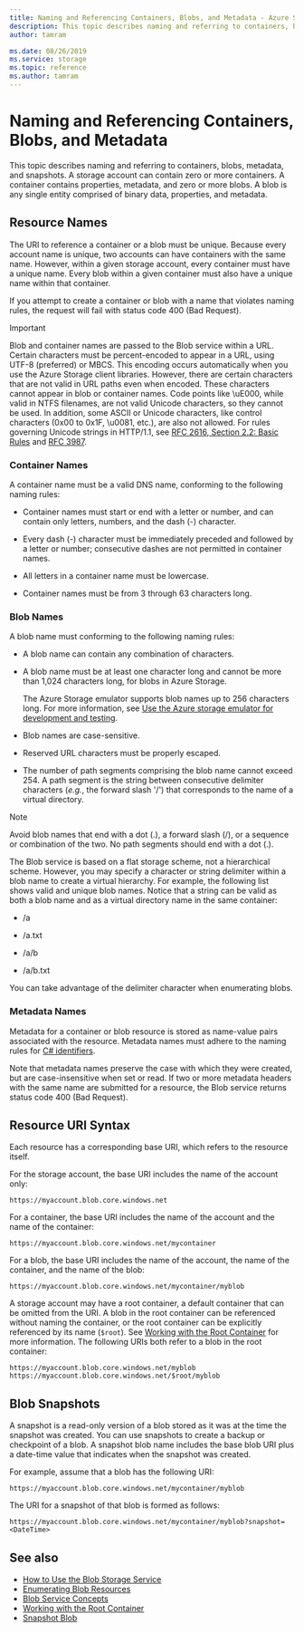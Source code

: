 ```yaml
---
title: Naming and Referencing Containers, Blobs, and Metadata - Azure Storage
description: This topic describes naming and referring to containers, blobs, metadata, and snapshots. A storage account can contain zero or more containers. A container contains properties, metadata, and zero or more blobs. A blob is any single entity comprised of binary data, properties, and metadata.
author: tamram

ms.date: 08/26/2019
ms.service: storage
ms.topic: reference
ms.author: tamram
---
```


# Naming and Referencing Containers, Blobs, and Metadata

This topic describes naming and referring to containers, blobs, metadata, and snapshots. A storage account can contain zero or more containers. A container contains properties, metadata, and zero or more blobs. A blob is any single entity comprised of binary data, properties, and metadata.  
  
## Resource Names  

The URI to reference a container or a blob must be unique. Because every account name is unique, two accounts can have containers with the same name. However, within a given storage account, every container must have a unique name. Every blob within a given container must also have a unique name within that container.  
  
If you attempt to create a container or blob with a name that violates naming rules, the request will fail with status code 400 (Bad Request).  
  
> [!IMPORTANT]
> Blob and container names are passed to the Blob service within a URL. Certain characters must be percent-encoded to appear in a URL, using UTF-8 (preferred) or MBCS. This encoding occurs automatically when you use the Azure Storage client libraries. However, there are certain characters that are not valid in URL paths even when encoded. These characters cannot appear in blob or container names. Code points like \uE000, while valid in NTFS filenames, are not valid Unicode characters, so they cannot be used.  In addition, some ASCII or Unicode characters, like control characters (0x00 to 0x1F, \u0081, etc.), are also not allowed. For rules governing Unicode strings in HTTP/1.1, see [RFC 2616, Section 2.2: Basic Rules](http://www.ietf.org/rfc/rfc2616.txt) and   [RFC 3987](http://www.ietf.org/rfc/rfc3987.txt).
  
### Container Names  

A container name must be a valid DNS name, conforming to the following naming rules:  
  
- Container names must start or end with a letter or number, and can contain only letters, numbers, and the dash (-) character.  
  
- Every dash (-) character must be immediately preceded and followed by a letter or number; consecutive dashes are not permitted in container names.  
  
- All letters in a container name must be lowercase.  
  
- Container names must be from 3 through 63 characters long.  
  
### Blob Names  

A blob name must conforming to the following naming rules:  
  
- A blob name can contain any combination of characters.  
  
- A blob name must be at least one character long and cannot be more than 1,024 characters long, for blobs in Azure Storage. 

  The Azure Storage emulator supports blob names up to 256 characters long. For more information, see [Use the Azure storage emulator for development and testing](https://docs.microsoft.com/azure/storage/common/storage-use-emulator).

- Blob names are case-sensitive.  
  
- Reserved URL characters must be properly escaped.  
  
- The number of path segments comprising the blob name cannot exceed 254. A path segment is the string between consecutive delimiter characters (*e.g.*, the forward slash '/') that corresponds to the name of a virtual directory.  
  
> [!NOTE]
> Avoid blob names that end with a dot (.), a forward slash (/), or a sequence or combination of the two. No path segments should end with a dot (.).
  
The Blob service is based on a flat storage scheme, not a hierarchical scheme. However, you may specify a character or string delimiter within a blob name to create a virtual hierarchy. For example, the following list shows valid and unique blob names. Notice that a string can be valid as both a blob name and as a virtual directory name in the same container:  
  
- /a  
  
- /a.txt  
  
- /a/b  
  
- /a/b.txt  
  
You can take advantage of the delimiter character when enumerating blobs.  
  
### Metadata Names  

Metadata for a container or blob resource is stored as name-value pairs associated with the resource. Metadata names must adhere to the naming rules for [C# identifiers](https://docs.microsoft.com/dotnet/csharp/language-reference).  
  
Note that metadata names preserve the case with which they were created, but are case-insensitive when set or read. If two or more metadata headers with the same name are submitted for a resource, the Blob service returns status code 400 (Bad Request).  
  
## Resource URI Syntax  

Each resource has a corresponding base URI, which refers to the resource itself.  
  
For the storage account, the base URI includes the name of the account only:  
  
`https://myaccount.blob.core.windows.net`

For a container, the base URI includes the name of the account and the name of the container:  
  
`https://myaccount.blob.core.windows.net/mycontainer`  
  
For a blob, the base URI includes the name of the account, the name of the container, and the name of the blob:  
  
`https://myaccount.blob.core.windows.net/mycontainer/myblob`  
  
A storage account may have a root container, a default container that can be omitted from the URI. A blob in the root container can be referenced without naming the container, or the root container can be explicitly referenced by its name (`$root`). See [Working with the Root Container](Working-with-the-Root-Container.md) for more information. The following URIs both refer to a blob in the root container:  
  
```  
https://myaccount.blob.core.windows.net/myblob  
https://myaccount.blob.core.windows.net/$root/myblob  
```  
  
## Blob Snapshots  

A snapshot is a read-only version of a blob stored as it was at the time the snapshot was created. You can use snapshots to create a backup or checkpoint of a blob. A snapshot blob name includes the base blob URI plus a date-time value that indicates when the snapshot was created.  
  
For example, assume that a blob has the following URI:  
  
`https://myaccount.blob.core.windows.net/mycontainer/myblob`  
  
The URI for a snapshot of that blob is formed as follows:  
  
`https://myaccount.blob.core.windows.net/mycontainer/myblob?snapshot=<DateTime>`  
  
## See also  

- [How to Use the Blob Storage Service](https://docs.microsoft.com/azure/storage/blobs/storage-quickstart-blobs-dotnet)   
- [Enumerating Blob Resources](Enumerating-Blob-Resources.md)   
- [Blob Service Concepts](Blob-Service-Concepts.md)   
- [Working with the Root Container](Working-with-the-Root-Container.md)   
- [Snapshot Blob](Snapshot-Blob.md)
